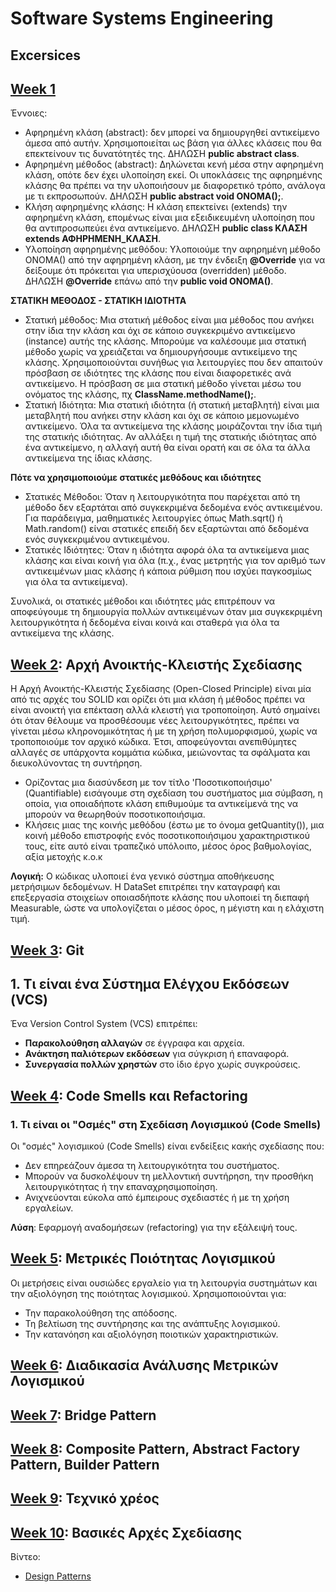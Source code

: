 # Software Systems Engineering

## Excersices

## [Week 1](./week1)

Έννοιες:
- Αφηρημένη κλάση (abstract): δεν μπορεί να δημιουργηθεί αντικείμενο άμεσα από αυτήν. Χρησιμοποιείται ως βάση για άλλες κλάσεις που θα επεκτείνουν τις δυνατότητές της. ΔΗΛΩΣΗ **public abstract class**.    
- Αφηρημένη μέθοδος (abstract): Δηλώνεται κενή μέσα στην αφηρημένη κλάση, οπότε δεν έχει υλοποίηση εκεί. Οι υποκλάσεις της αφηρημένης κλάσης θα πρέπει να την υλοποιήσουν με διαφορετικό τρόπο, ανάλογα με τι εκπροσωπούν. ΔΗΛΩΣΗ **public abstract void ΟΝΟΜΑ();**.   
- Κλήση αφηρημένης κλάσης: Η κλάση επεκτείνει (extends) την αφηρημένη κλάση, επομένως είναι μια εξειδικευμένη υλοποίηση που θα αντιπροσωπεύει ένα αντικείμενο. ΔΗΛΩΣΗ **public class ΚΛΑΣΗ extends ΑΦΗΡΗΜΕΝΗ_ΚΛΑΣΗ**.   
- Υλοποίηση αφηρημένης μεθόδου: Υλοποιούμε την αφηρημένη μέθοδο ΟΝΟΜΑ() από την αφηρημένη κλάση, με την ένδειξη **@Override** για να δείξουμε ότι πρόκειται για υπερισχύουσα (overridden) μέθοδο. ΔΗΛΩΣΗ **@Override** επάνω από την **public void ΟΝΟΜΑ()**.   

**ΣΤΑΤΙΚΗ ΜΕΘΟΔΟΣ - ΣΤΑΤΙΚΗ ΙΔΙΟΤΗΤΑ**

- Στατική μέθοδος: Μια στατική μέθοδος είναι μια μέθοδος που ανήκει στην ίδια την κλάση και όχι σε κάποιο συγκεκριμένο αντικείμενο (instance) αυτής της κλάσης. Μπορούμε να καλέσουμε μια στατική μέθοδο χωρίς να χρειάζεται να δημιουργήσουμε αντικείμενο της κλάσης. Χρησιμοποιούνται συνήθως για λειτουργίες που δεν απαιτούν πρόσβαση σε ιδιότητες της κλάσης που είναι διαφορετικές ανά αντικείμενο. Η πρόσβαση σε μια στατική μέθοδο γίνεται μέσω του ονόματος της κλάσης, πχ **ClassName.methodName();**.   
- Στατική Ιδιότητα: Μια στατική ιδιότητα (ή στατική μεταβλητή) είναι μια μεταβλητή που ανήκει στην κλάση και όχι σε κάποιο μεμονωμένο αντικείμενο. Όλα τα αντικείμενα της κλάσης μοιράζονται την ίδια τιμή της στατικής ιδιότητας. Αν αλλάξει η τιμή της στατικής ιδιότητας από ένα αντικείμενο, η αλλαγή αυτή θα είναι ορατή και σε όλα τα άλλα αντικείμενα της ίδιας κλάσης.

**Πότε να χρησιμοποιούμε στατικές μεθόδους και ιδιότητες**
- Στατικές Μέθοδοι: Όταν η λειτουργικότητα που παρέχεται από τη μέθοδο δεν εξαρτάται από συγκεκριμένα δεδομένα ενός αντικειμένου. Για παράδειγμα, μαθηματικές λειτουργίες όπως Math.sqrt() ή Math.random() είναι στατικές επειδή δεν εξαρτώνται από δεδομένα ενός συγκεκριμένου αντικειμένου.   
- Στατικές Ιδιότητες: Όταν η ιδιότητα αφορά όλα τα αντικείμενα μιας κλάσης και είναι κοινή για όλα (π.χ., ένας μετρητής για τον αριθμό των αντικειμένων μιας κλάσης ή κάποια ρύθμιση που ισχύει παγκοσμίως για όλα τα αντικείμενα).    

Συνολικά, οι στατικές μέθοδοι και ιδιότητες μάς επιτρέπουν να αποφεύγουμε τη δημιουργία πολλών αντικειμένων όταν μια συγκεκριμένη λειτουργικότητα ή δεδομένα είναι κοινά και σταθερά για όλα τα αντικείμενα της κλάσης.

## [Week 2](./week2): Αρχή Ανοικτής-Κλειστής Σχεδίασης

Η Αρχή Ανοικτής-Κλειστής Σχεδίασης (Open-Closed Principle) είναι μία από τις αρχές του SOLID και ορίζει ότι μια κλάση ή μέθοδος πρέπει να είναι ανοικτή για επέκταση αλλά κλειστή για τροποποίηση. Αυτό σημαίνει ότι όταν θέλουμε να προσθέσουμε νέες λειτουργικότητες, πρέπει να γίνεται μέσω κληρονομικότητας ή με τη χρήση πολυμορφισμού, χωρίς να τροποποιούμε τον αρχικό κώδικα. Έτσι, αποφεύγονται ανεπιθύμητες αλλαγές σε υπάρχοντα κομμάτια κώδικα, μειώνοντας τα σφάλματα και διευκολύνοντας τη συντήρηση.

* Ορίζοντας  μια  διασύνδεση  με  τον  τίτλο  'Ποσοτικοποιήσιμο'  (Quantifiable)  εισάγουμε  στη  σχεδίαση  του  συστήματος  μια  σύμβαση,  η  οποία,  για  οποιαδήποτε κλάση επιθυμούμε τα αντικείμενά της να μπορούν να θεωρηθούν ποσοτικοποιήσιμα.   
* Κλήσεις  μιας  της  κοινής  μεθόδου  (έστω  με  το  όνομα getQuantity()),  μια  κοινή  μέθοδο  επιστροφής  ενός  ποσοτικοποιήσιμου χαρακτηριστικού τους, είτε αυτό είναι τραπεζικό υπόλοιπο, μέσος όρος βαθμολογίας, αξία  μετοχής  κ.ο.κ

**Λογική:** Ο κώδικας υλοποιεί ένα γενικό σύστημα αποθήκευσης μετρήσιμων δεδομένων. Η DataSet επιτρέπει την καταγραφή και επεξεργασία στοιχείων οποιασδήποτε κλάσης που υλοποιεί τη διεπαφή Measurable, ώστε να υπολογίζεται ο μέσος όρος, η μέγιστη και η ελάχιστη τιμή.


## [Week 3](./week3): Git

## 1. Τι είναι ένα Σύστημα Ελέγχου Εκδόσεων (VCS)
Ένα Version Control System (VCS) επιτρέπει:
- **Παρακολούθηση αλλαγών** σε έγγραφα και αρχεία.   
- **Ανάκτηση παλιότερων εκδόσεων** για σύγκριση ή επαναφορά.   
- **Συνεργασία πολλών χρηστών** στο ίδιο έργο χωρίς συγκρούσεις.   

## [Week 4](./week4): Code Smells και Refactoring

### 1. Τι είναι οι "Οσμές" στη Σχεδίαση Λογισμικού (Code Smells)
Οι "οσμές" λογισμικού (Code Smells) είναι ενδείξεις κακής σχεδίασης που:
- Δεν επηρεάζουν άμεσα τη λειτουργικότητα του συστήματος.   
- Μπορούν να δυσκολέψουν τη μελλοντική συντήρηση, την προσθήκη λειτουργικότητας ή την επαναχρησιμοποίηση.   
- Ανιχνεύονται εύκολα από έμπειρους σχεδιαστές ή με τη χρήση εργαλείων.   

**Λύση**: Εφαρμογή αναδομήσεων (refactoring) για την εξάλειψή τους.

## [Week 5](./week5): Μετρικές Ποιότητας Λογισμικού

Οι μετρήσεις είναι ουσιώδες εργαλείο για τη λειτουργία συστημάτων και την αξιολόγηση της ποιότητας λογισμικού. Χρησιμοποιούνται για:

- Την παρακολούθηση της απόδοσης.   
- Τη βελτίωση της συντήρησης και της ανάπτυξης λογισμικού.   
- Την κατανόηση και αξιολόγηση ποιοτικών χαρακτηριστικών.   

## [Week 6](./week6): Διαδικασία Ανάλυσης Μετρικών Λογισμικού

## [Week 7](./week7): Bridge Pattern

## [Week 8](./week8): Composite Pattern, Abstract Factory Pattern, Builder Pattern

## [Week 9](./week9): Τεχνικό χρέος

## [Week 10](./week10): Βασικές Αρχές Σχεδίασης

Βίντεο:   
- [Design Patterns](https://youtube.com/playlist?list=PLlsmxlJgn1HJpa28yHzkBmUY-Ty71ZUGc&si=rJRhhpvW0qyuMTlJ)
